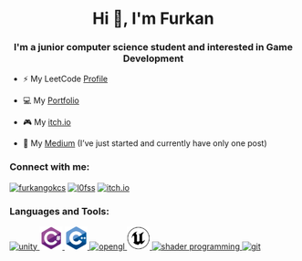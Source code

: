 <h1 align="center">Hi 👋, I'm Furkan</h1>
<h3 align="center">I'm a junior computer science student and interested in Game Development</h3>

- ⚡ My LeetCode [Profile](https://leetcode.com/u/L0fs/)

- 💻 My [Portfolio](https://muhammedfurkangok.github.io/personal-portfolio/)

- 🎮 My [itch.io](https://l0fs.itch.io/)  

- 📖 My [Medium](https://medium.com/@gkkangk) (I’ve just started and currently have only one post)

<h3 align="left">Connect with me:</h3>
<p align="left">
<a href="https://linkedin.com/in/furkangokcs" target="blank"><img align="center" src="https://raw.githubusercontent.com/rahuldkjain/github-profile-readme-generator/master/src/images/icons/Social/linked-in-alt.svg" alt="furkangokcs" height="30" width="40" /></a>
<a href="https://discord.gg/furkangokk_" target="blank"><img align="center" src="https://raw.githubusercontent.com/rahuldkjain/github-profile-readme-generator/master/src/images/icons/Social/discord.svg" alt="l0fss" height="30" width="40" /></a>
<a href="https://l0fs.itch.io/" target="blank"><img align="center" src="https://static.itch.io/images/app-icon.svg" alt="itch.io" height="30" width="40" /></a>
</p>

<h3 align="left">Languages and Tools:</h3>
<p align="left"> 
  <a href="https://unity.com/" target="_blank" rel="noreferrer"> 
    <img src="https://www.vectorlogo.zone/logos/unity3d/unity3d-icon.svg" alt="unity" width="40" height="40"/> 
  </a> 
  <a href="https://www.w3schools.com/cs/" target="_blank" rel="noreferrer"> 
    <img src="https://raw.githubusercontent.com/devicons/devicon/master/icons/csharp/csharp-original.svg" alt="csharp" width="40" height="40"/> 
  </a> 
  <a href="https://isocpp.org/" target="_blank" rel="noreferrer"> 
    <img src="https://raw.githubusercontent.com/devicons/devicon/master/icons/cplusplus/cplusplus-original.svg" alt="cplusplus" width="40" height="40"/> 
  </a> 
  <a href="https://www.opengl.org/" target="_blank" rel="noreferrer"> 
    <img src="https://upload.wikimedia.org/wikipedia/commons/e/e9/Opengl-logo.svg" alt="opengl" width="40" height="40"/> 
  </a>
    <a href="https://www.unrealengine.com/" target="_blank" rel="noreferrer"> 
    <img src="https://raw.githubusercontent.com/devicons/devicon/master/icons/unrealengine/unrealengine-original.svg" alt="unreal engine" width="40" height="40"/> 
  </a> 
  <a href="https://www.shadertoy.com/" target="_blank" rel="noreferrer"> 
    <img src="https://camo.githubusercontent.com/0fc36232c33f2c9b1974dd12d3e237003b196d831cbf363244921b9fe0fd3e34/68747470733a2f2f736c657665737175652e67616c6c65727963646e2e76736173736574732e696f2f657874656e73696f6e732f736c657665737175652f7368616465722f312e312e352f313631323736343633343930312f4d6963726f736f66742e56697375616c53747564696f2e53657276696365732e49636f6e732e44656661756c74" alt="shader programming" width="40" height="40"/> 
  </a> 
  <a href="https://git-scm.com/" target="_blank" rel="noreferrer"> 
    <img src="https://www.vectorlogo.zone/logos/git-scm/git-scm-icon.svg" alt="git" width="40" height="40"/> 
  </a> 
</p>
